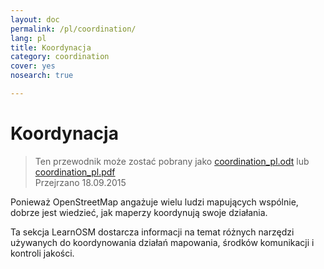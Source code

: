 ```yaml
---
layout: doc
permalink: /pl/coordination/
lang: pl
title: Koordynacja
category: coordination
cover: yes
nosearch: true

---
```


Koordynacja
============

> Ten przewodnik może zostać pobrany jako [coordination_pl.odt](/files/coordination_pl.odt) lub [coordination_pl.pdf](/files/coordination_pl.pdf)  
> Przejrzano 18.09.2015

Ponieważ OpenStreetMap angażuje wielu ludzi mapujących wspólnie, dobrze jest wiedzieć, jak maperzy koordynują swoje działania.

Ta sekcja LearnOSM dostarcza informacji na temat różnych narzędzi używanych do koordynowania działań mapowania, środków komunikacji i kontroli jakości.